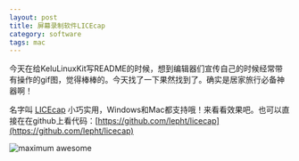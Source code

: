 ```yaml
---
layout: post
title: 屏幕录制软件LICEcap
category: software
tags: mac
---
```


今天在给KeluLinuxKit写README的时候，想到编辑器们宣传自己的时候经常带有操作的gif图，觉得棒棒的。今天找了一下果然找到了。确实是居家旅行必备神器啊！

名字叫 [LICEcap][LICEcap] 小巧实用，Windows和Mac都支持哦！来看看效果吧。也可以直接在在github上看代码：[https://github.com/lepht/licecap](https://github.com/lepht/licecap)

![maximum awesome](https://cdn.kelu.org/blog/2015/08/2.gif)


[LICEcap]:http://www.cockos.com/licecap/